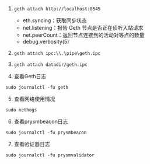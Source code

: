1. `geth attach http://localhost:8545`
   - eth.syncing：获取同步状态
   - net.listening：报告 Geth 节点是否正在侦听入站请求
   - net.peerCount：返回节点连接到的活动对等点的数量
   - debug.verbosity(5)
2. `geth attach ipc:\\.\pipe\geth.ipc`

3. `geth attach datadir/geth.ipc`

4. 查看Geth日志
```shell
sudo journalctl -fu geth
```

5. 查看网络使用情况
```shell
sudo nethogs
```

6. 查看prysmbeacon日志
```shell
sudo journalctl -fu prysmbeacon
```

7. 查看验证器日志
```shell
sudo journalctl -fu prysmvalidator
```